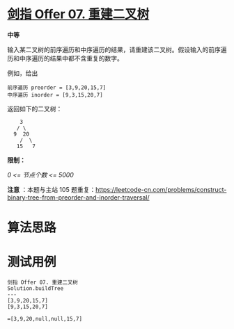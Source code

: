 # [剑指 Offer 07. 重建二叉树][cnTitle]

**中等**

输入某二叉树的前序遍历和中序遍历的结果，请重建该二叉树。假设输入的前序遍历和中序遍历的结果中都不含重复的数字。



例如，给出

```
前序遍历 preorder = [3,9,20,15,7]
中序遍历 inorder = [9,3,15,20,7]
```

返回如下的二叉树：

```
    3
   / \
  9  20
    /  \
   15   7
```



**限制：** 

 *0 <= 节点个数 <= 5000* 



**注意** ：本题与主站 105 题重复：https://leetcode-cn.com/problems/construct-binary-tree-from-preorder-and-inorder-traversal/




# 算法思路

# 测试用例
```
剑指 Offer 07. 重建二叉树
Solution.buildTree
---
[3,9,20,15,7]
[9,3,15,20,7]

=[3,9,20,null,null,15,7]
```

[cnTitle]: https://leetcode-cn.com/problems/zhong-jian-er-cha-shu-lcof/
